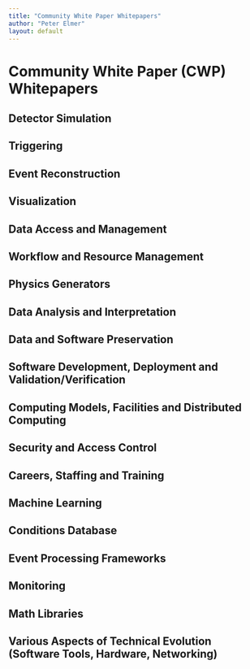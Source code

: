 ```yaml
---
title: "Community White Paper Whitepapers"
author: "Peter Elmer"
layout: default
---
```


# Community White Paper (CWP) Whitepapers


## Detector Simulation 

## Triggering         

## Event Reconstruction

## Visualization

## Data Access and Management 

## Workflow and Resource Management   

## Physics Generators  

## Data Analysis and Interpretation           

## Data and Software Preservation 

## Software Development, Deployment and Validation/Verification  

## Computing Models, Facilities and Distributed Computing 

## Security and Access Control 

## Careers, Staffing and Training 

## Machine Learning 

## Conditions Database 

## Event Processing Frameworks 

## Monitoring 

## Math Libraries 

## Various Aspects of Technical Evolution (Software Tools, Hardware, Networking) 


